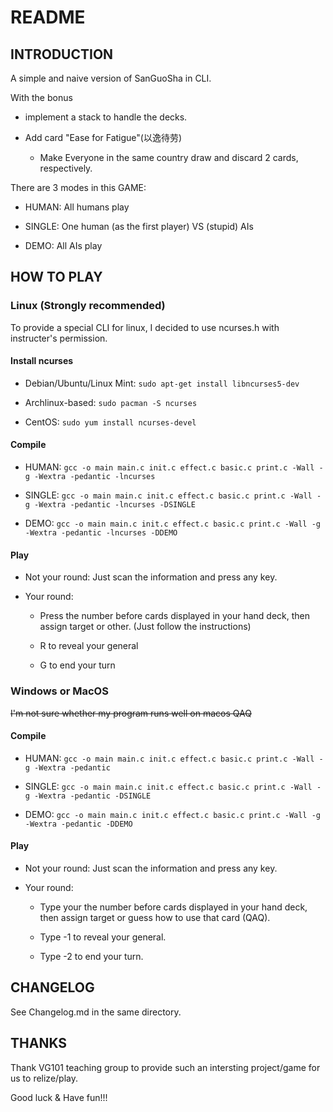 # README

## INTRODUCTION

A simple and naive version of SanGuoSha in CLI.

With the bonus

- implement a stack to handle the decks.

- Add card "Ease for Fatigue"(以逸待劳)
	- Make Everyone in the same country draw and discard 2 cards, respectively.

There are 3 modes in this GAME:

- HUMAN: All humans play

- SINGLE: One human (as the first player) VS (stupid) AIs
  
- DEMO: All AIs play

## HOW TO PLAY

### Linux (Strongly recommended)

To provide a special CLI for linux, I decided to use ncurses.h with instructer's permission.

#### Install ncurses

- Debian/Ubuntu/Linux Mint: `sudo apt-get install libncurses5-dev`

- Archlinux-based: `sudo pacman -S ncurses`
  
- CentOS: `sudo yum install ncurses-devel`

#### Compile

- HUMAN: `gcc -o main main.c init.c effect.c basic.c print.c -Wall -g -Wextra -pedantic -lncurses`

- SINGLE: `gcc -o main main.c init.c effect.c basic.c print.c -Wall -g -Wextra -pedantic -lncurses -DSINGLE`
  
- DEMO: `gcc -o main main.c init.c effect.c basic.c print.c -Wall -g -Wextra -pedantic -lncurses -DDEMO`

#### Play

- Not your round: Just scan the information and press any key.

- Your round: 
	- Press the number before cards displayed in your hand deck, then assign target or other. (Just follow the instructions)
  
	- R to reveal your general
  
	- G to end your turn

### Windows or MacOS

~~I'm not sure whether my program runs well on macos QAQ~~

#### Compile

- HUMAN: `gcc -o main main.c init.c effect.c basic.c print.c -Wall -g -Wextra -pedantic`

- SINGLE: `gcc -o main main.c init.c effect.c basic.c print.c -Wall -g -Wextra -pedantic -DSINGLE`
  
- DEMO: `gcc -o main main.c init.c effect.c basic.c print.c -Wall -g -Wextra -pedantic -DDEMO`

#### Play

- Not your round: Just scan the information and press any key.

- Your round: 
	- Type your the number before cards displayed in your hand deck, then assign target or guess how to use that card (QAQ).
  
	- Type -1 to reveal your general.

	- Type -2 to end your turn.

## CHANGELOG

See Changelog.md in the same directory.

## THANKS

Thank VG101 teaching group to provide such an intersting project/game for us to relize/play.

Good luck & Have fun!!!